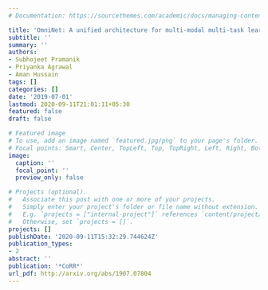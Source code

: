 ```yaml
---
# Documentation: https://sourcethemes.com/academic/docs/managing-content/

title: 'OmniNet: A unified architecture for multi-modal multi-task learning'
subtitle: ''
summary: ''
authors:
- Subhojeet Pramanik
- Priyanka Agrawal
- Aman Hussain
tags: []
categories: []
date: '2019-07-01'
lastmod: 2020-09-11T21:01:11+05:30
featured: false
draft: false

# Featured image
# To use, add an image named `featured.jpg/png` to your page's folder.
# Focal points: Smart, Center, TopLeft, Top, TopRight, Left, Right, BottomLeft, Bottom, BottomRight.
image:
  caption: ''
  focal_point: ''
  preview_only: false

# Projects (optional).
#   Associate this post with one or more of your projects.
#   Simply enter your project's folder or file name without extension.
#   E.g. `projects = ["internal-project"]` references `content/project/deep-learning/index.md`.
#   Otherwise, set `projects = []`.
projects: []
publishDate: '2020-09-11T15:32:29.744624Z'
publication_types:
- 2
abstract: ''
publication: '*CoRR*'
url_pdf: http://arxiv.org/abs/1907.07804
---
```

